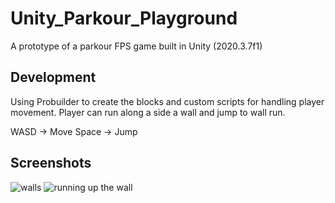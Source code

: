 # Unity_Parkour_Playground
A prototype of a parkour FPS game built in Unity (2020.3.7f1)

## Development
Using Probuilder to create the blocks and custom scripts for handling player movement.
Player can run along a side a wall and jump to wall run.

WASD -> Move
Space -> Jump

## Screenshots
![walls](https://i.ibb.co/nBYvys5/Parkour-2.png)
![running up the wall](https://i.ibb.co/88rXCpk/Parkour-1.png)
